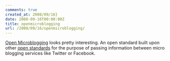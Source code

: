 ```yaml
---
comments: true
created_at: 2008/09/16}
date: 2008-09-16T00:00:00Z
title: openmicroblogging
url: /2008/09/16/openmicroblogging/
---
```


[Open Microblogging](http://openmicroblogging.org/) looks pretty interesting. An open standard built upon other [open standards](http://oauth.net/) for the purpose of passing information between micro blogging services like Twitter or Facebook.
